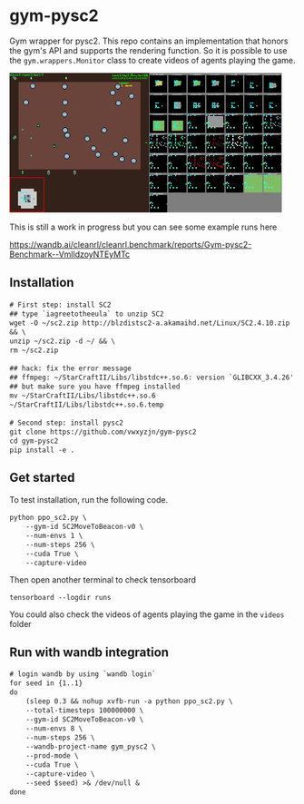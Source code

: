 # gym-pysc2

Gym wrapper for pysc2. This repo contains an implementation that honors the gym's API and supports the rendering function. So it is possible to use the `gym.wrappers.Monitor` class to create videos of agents playing the game.

![](demo.gif)


This is still a work in progress but you can see some
example runs here

https://wandb.ai/cleanrl/cleanrl.benchmark/reports/Gym-pysc2-Benchmark--VmlldzoyNTEyMTc


## Installation

```
# First step: install SC2 
## type `iagreetotheeula` to unzip SC2
wget -O ~/sc2.zip http://blzdistsc2-a.akamaihd.net/Linux/SC2.4.10.zip && \
unzip ~/sc2.zip -d ~/ && \
rm ~/sc2.zip

## hack: fix the error message
## ffmpeg: ~/StarCraftII/Libs/libstdc++.so.6: version `GLIBCXX_3.4.26'
## but make sure you have ffmpeg installed
mv ~/StarCraftII/Libs/libstdc++.so.6 ~/StarCraftII/Libs/libstdc++.so.6.temp

# Second step: install pysc2 
git clone https://github.com/vwxyzjn/gym-pysc2
cd gym-pysc2
pip install -e .
```

## Get started

To test installation, run the following code.

```
python ppo_sc2.py \
    --gym-id SC2MoveToBeacon-v0 \
    --num-envs 1 \
    --num-steps 256 \
    --cuda True \
    --capture-video
```

Then open another terminal to check tensorboard

```
tensorboard --logdir runs
```

You could also check the videos of agents playing the game
in the `videos` folder

## Run with wandb integration

```
# login wandb by using `wandb login`
for seed in {1..1}
do
    (sleep 0.3 && nohup xvfb-run -a python ppo_sc2.py \
    --total-timesteps 100000000 \
    --gym-id SC2MoveToBeacon-v0 \
    --num-envs 8 \
    --num-steps 256 \
    --wandb-project-name gym_pysc2 \
    --prod-mode \
    --cuda True \
    --capture-video \
    --seed $seed) >& /dev/null &
done
```

